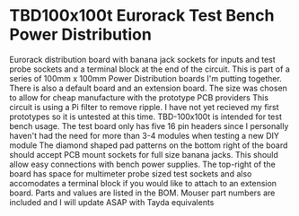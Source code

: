 # TBD100x100t Eurorack Test Bench Power Distribution 
 Eurorack distribution board with banana jack sockets for inputs and test probe sockets and a terminal block at the end of the circuit.
 This is part of a series of 100mm x 100mm Power Distribution boards I'm putting together. There is also a default board and an extension board.
 The size was chosen to allow for cheap manufacture with the prototype PCB providers
 This circuit is using a Pi filter to remove ripple. I have not yet recieved my first prototypes so it is untested at this time. 
 TBD-100x100t is intended for test bench usage. 
 The test board only has five 16 pin headers since I personally haven't had the need for more than 3-4 modules when testing a new DIY module
 The diamond shaped pad patterns on the bottom right of the board should accept PCB mount sockets for full size banana jacks. This should allow easy connections with bench power supplies.
 The top-right of the board has space for multimeter probe sized test sockets and also accomodates a terminal block if you would like to attach to an extension board. 
 Parts and values are listed in the BOM. Mouser part numbers are included and I will update ASAP with Tayda equivalents
